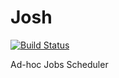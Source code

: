 # Josh
[![Build Status](https://travis-ci.org/andrleite/josh.svg?branch=master)](https://travis-ci.org/andrleite/josh)

Ad-hoc Jobs Scheduler
